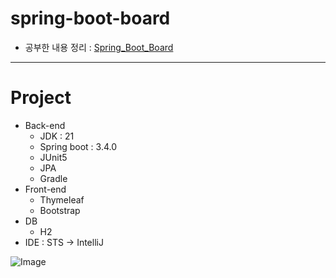 # spring-boot-board
- 공부한 내용 정리 : <a href="https://velog.io/@hajju/series/SpringBootBoard">Spring_Boot_Board</a>
---

# Project
- Back-end
  - JDK : 21
  - Spring boot : 3.4.0
  - JUnit5
  - JPA
  - Gradle
- Front-end
  - Thymeleaf
  - Bootstrap
- DB
  - H2
- IDE : STS -> IntelliJ

![Image](https://github.com/user-attachments/assets/a17474cb-237e-4e47-9039-ab3ae61625c3)
